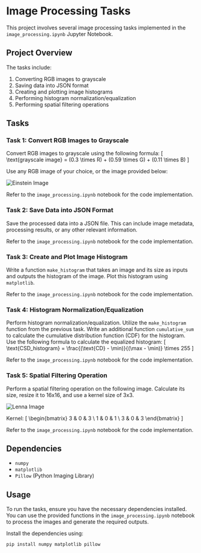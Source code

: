 # Image Processing Tasks

This project involves several image processing tasks implemented in the `image_processing.ipynb` Jupyter Notebook.

## Project Overview

The tasks include:
1. Converting RGB images to grayscale
2. Saving data into JSON format
3. Creating and plotting image histograms
4. Performing histogram normalization/equalization
5. Performing spatial filtering operations

## Tasks

### Task 1: Convert RGB Images to Grayscale

Convert RGB images to grayscale using the following formula:
\[ \text{grayscale image} = (0.3 \times R) + (0.59 \times G) + (0.11 \times B) \]

Use any RGB image of your choice, or the image provided below:

![Einstein Image](https://i0.wp.com/www.themarginalian.org/wp-content/uploads/2013/05/einstein1.jpg?w=680&ssl=1)

Refer to the `image_processing.ipynb` notebook for the code implementation.

### Task 2: Save Data into JSON Format

Save the processed data into a JSON file. This can include image metadata, processing results, or any other relevant information.

Refer to the `image_processing.ipynb` notebook for the code implementation.

### Task 3: Create and Plot Image Histogram

Write a function `make_histogram` that takes an image and its size as inputs and outputs the histogram of the image. Plot this histogram using `matplotlib`.

Refer to the `image_processing.ipynb` notebook for the code implementation.

### Task 4: Histogram Normalization/Equalization

Perform histogram normalization/equalization. Utilize the `make_histogram` function from the previous task. Write an additional function `cumulative_sum` to calculate the cumulative distribution function (CDF) for the histogram. Use the following formula to calculate the equalized histogram:
\[ \text{CSD_histogram} = \frac{(\text{CD} - \min)}{(\max - \min)} \times 255 \]

Refer to the `image_processing.ipynb` notebook for the code implementation.

### Task 5: Spatial Filtering Operation

Perform a spatial filtering operation on the following image. Calculate its size, resize it to 16x16, and use a kernel size of 3x3.

![Lenna Image](https://upload.wikimedia.org/wikipedia/en/7/7d/Lenna_%28test_image%29.png)

Kernel:
\[ \begin{bmatrix}
3 & 0 & 3 \\
1 & 0 & 1 \\
3 & 0 & 3
\end{bmatrix} \]

Refer to the `image_processing.ipynb` notebook for the code implementation.

## Dependencies

- `numpy`
- `matplotlib`
- `Pillow` (Python Imaging Library)

## Usage

To run the tasks, ensure you have the necessary dependencies installed. You can use the provided functions in the `image_processing.ipynb` notebook to process the images and generate the required outputs.

Install the dependencies using:
```sh
pip install numpy matplotlib pillow

